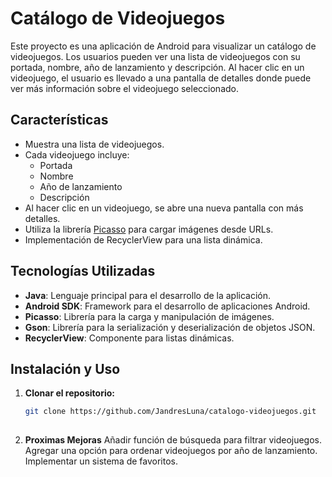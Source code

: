 # Catálogo de Videojuegos

Este proyecto es una aplicación de Android para visualizar un catálogo de videojuegos. Los usuarios pueden ver una lista de videojuegos con su portada, nombre, año de lanzamiento y descripción. Al hacer clic en un videojuego, el usuario es llevado a una pantalla de detalles donde puede ver más información sobre el videojuego seleccionado.

## Características

- Muestra una lista de videojuegos.
- Cada videojuego incluye:
  - Portada
  - Nombre
  - Año de lanzamiento
  - Descripción
- Al hacer clic en un videojuego, se abre una nueva pantalla con más detalles.
- Utiliza la librería [Picasso](https://square.github.io/picasso/) para cargar imágenes desde URLs.
- Implementación de RecyclerView para una lista dinámica.
  
## Tecnologías Utilizadas

- **Java**: Lenguaje principal para el desarrollo de la aplicación.
- **Android SDK**: Framework para el desarrollo de aplicaciones Android.
- **Picasso**: Librería para la carga y manipulación de imágenes.
- **Gson**: Librería para la serialización y deserialización de objetos JSON.
- **RecyclerView**: Componente para listas dinámicas.

## Instalación y Uso

1. **Clonar el repositorio:**
   ```bash
   git clone https://github.com/JandresLuna/catalogo-videojuegos.git
  


2. **Proximas Mejoras**
Añadir función de búsqueda para filtrar videojuegos.
Agregar una opción para ordenar videojuegos por año de lanzamiento.
Implementar un sistema de favoritos.
